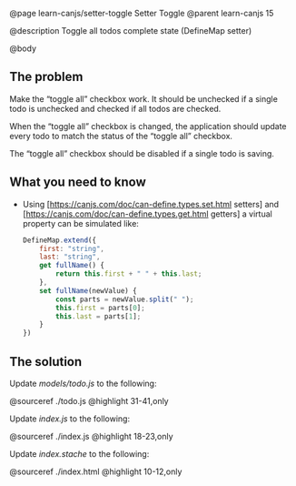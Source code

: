 @page learn-canjs/setter-toggle Setter Toggle
@parent learn-canjs 15

@description Toggle all todos complete state (DefineMap setter)

@body



## The problem

Make the “toggle all” checkbox work.  It should be
unchecked if a single todo is unchecked and checked
if all todos are checked.

When the “toggle all” checkbox is changed, the
application should update every todo to match
the status of the “toggle all” checkbox.

The “toggle all” checkbox should be disabled if a
single todo is saving.

## What you need to know

- Using [https://canjs.com/doc/can-define.types.set.html setters] and [https://canjs.com/doc/can-define.types.get.html getters] a virtual property
can be simulated like:

  ```js
  DefineMap.extend({
      first: "string",
      last: "string",
      get fullName() {
          return this.first + " " + this.last;
      },
      set fullName(newValue) {
          const parts = newValue.split(" ");
          this.first = parts[0];
          this.last = parts[1];
      }
  })
  ```

## The solution

Update _models/todo.js_ to the following:

@sourceref ./todo.js
@highlight 31-41,only

Update _index.js_ to the following:

@sourceref ./index.js
@highlight 18-23,only

Update _index.stache_ to the following:

@sourceref ./index.html
@highlight 10-12,only
